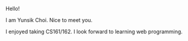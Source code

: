 Hello!

I am Yunsik Choi.
Nice to meet you.

I enjoyed taking CS161/162.
I look forward to learning web programming.
